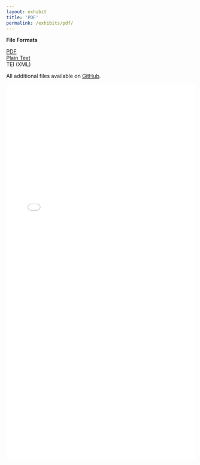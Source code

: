 ```yaml
---
layout: exhibit
title: 'PDF'
permalink: /exhibits/pdf/
--- 
```


**File Formats**

[PDF]("/blob/main/digital-edition/content/paris_a_poem.pdf")<br>
[Plain Text]("/blob/main/digital-edition/content/mirrlees_paris-a-poem.txt")<br>
TEI (XML)<br>

All additional files available on [GitHub](https://github.com/apreus/paris-project-exhibition).

<object data="/blob/main/digital-edition/content/paris_a_poem.pdf" type="application/pdf" width="100%" height="1000px">
<iframe src="/blob/main/digital-edition/content/paris_a_poem.pdf" width="100%" height="1000px" style="border: none;">
This browser does not support PDFs. Please download the PDF to view it: <a href="/blob/main/digital-edition/content/paris_a_poem.pdf">Download PDF</a>
</iframe>
</object>